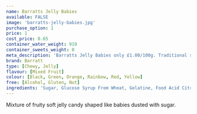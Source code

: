 ```yaml
---
name: Barratts Jelly Babies
available: FALSE
image: 'barratts-jelly-babies.jpg'
purchase_option: 1
price: 1
cost_price: 0.65
container_water_weight: 919
container_sweets_weight: 0
meta_description: 'Barratts Jelly Babies only £1.00/100g. Traditional sweets and more at Humbugs Confectionery Store. Specialists in satisfying your sweet tooth!'
brand: Barratt
type: [Chewy, Jelly]
flavour: [Mixed Fruit]
colour: [Black, Green, Orange, Rainbow, Red, Yellow]
free: [Alcohol, Gluten, Nut]
ingredients: 'Sugar, Glucose Syrup From Wheat, Gelatine, Food Acid Citric Acid, Flavourings, Natural Colours (Anthocyanin, Curcumin, Capsanthin), Vegetable Concentrate, Maize Starch'
---
```

Mixture of fruity soft jelly candy shaped like babies dusted with sugar.
